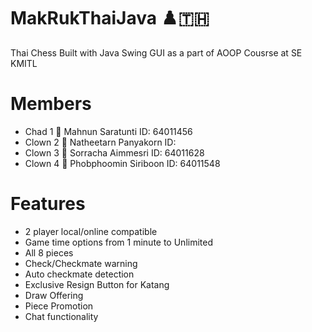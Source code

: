# MakRukThaiJava ♟️🇹🇭
Thai Chess Built with Java Swing GUI as a part of AOOP Cousrse at SE KMITL
# Members
- Chad  1  🗿 Mahnun Saratunti  ID: 64011456
- Clown 2 🤡 Natheetarn Panyakorn   ID:
- Clown 3 🤡 Sorracha Aimmesri   ID: 64011628
- Clown 4 🤡 Phobphoomin Siriboon   ID: 64011548
# Features
- 2 player local/online compatible
- Game time options from 1 minute to Unlimited
- All 8 pieces 
- Check/Checkmate warning
- Auto checkmate detection
- Exclusive Resign Button for Katang
- Draw Offering
- Piece Promotion
- Chat functionality
